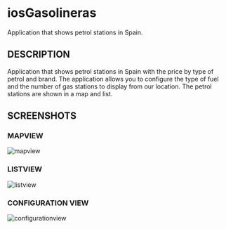 # iosGasolineras
Application that shows petrol stations in Spain.
## DESCRIPTION
Application that shows petrol stations in Spain with the price by type
of petrol and brand. The application allows you to configure the type of fuel and the number of
gas stations to display from our location. The petrol stations are shown in a map and list.

## SCREENSHOTS
### MAPVIEW
![mapview](https://cloud.githubusercontent.com/assets/16654193/19778360/a3eb7446-9c7c-11e6-9bc9-e05709bfa4ef.png)
### LISTVIEW
![listview](https://cloud.githubusercontent.com/assets/16654193/19778359/a3e7aab4-9c7c-11e6-8e6b-68f4145490f3.png)
### CONFIGURATION VIEW
![configurationview](https://cloud.githubusercontent.com/assets/16654193/19778358/a3e23818-9c7c-11e6-82f0-0d9af02e8945.png)



